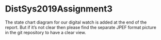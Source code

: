 # DistSys2019Assignment3

The state chart diagram for our digital watch is added at the end of the report. But if it’s not clear then please find the separate JPEF format picture in the git repository to have a clear view.
